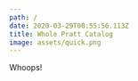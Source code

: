 ```yaml
---
path: /
date: 2020-03-29T00:55:56.113Z
title: Whole Pratt Catalog
image: assets/quick.png
---
```

Whoops!
